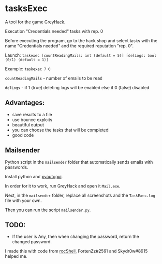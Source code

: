 # tasksExec 

A tool for the game [GreyHack](https://store.steampowered.com/app/605230/Grey_Hack/). 

Execution "Credentials needed" tasks with rep. 0 

Before executing the program, go to the hack shop and select tasks with the name "Credentials needed" and the required reputation "rep. 0".

Launch: `taskexec [countReadingMails: int (default = 5)] [delLogs: bool (0/1) (default = 1)]`

Example: `taskexec 7 0`

`countReadingMails` - number of emails to be read

`delLogs` - if 1 (true) deleting logs will be enabled else if 0 (false) disabled

## Advantages:
- save results to a file
- use bounce exploits
- beautiful output
- you can choose the tasks that will be completed
- good code

## Mailsender
Python script in the `mailsender` folder that automatically sends emails with passwords.

Install python and [pyautogui](https://pypi.org/project/PyAutoGUI/).

In order for it to work, run GreyHack and open it `Mail.exe`.

Next, in the `mailsender` folder, replace all screenshots and the `TaskExec.log` file with your own.

Then you can run the script `mailsender.py`.

## TODO:
- If the user is Any, then when changing the password, return the changed password.

I made this with code from [rocShell](https://github.com/rocketorbit/rocShell), FortenZz#2561 and Skydr0w#8915 helped me.
